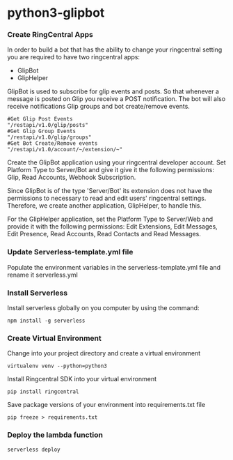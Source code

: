 # python3-glipbot

### Create RingCentral Apps ###
In order to build a bot that has the ability to change your ringcentral setting you are required to have two ringcentral apps:
* GlipBot
* GlipHelper

GlipBot is used to subscribe for glip events and posts. So that whenever a message is posted on Glip you receive a POST notification. The bot will also receive notifications Glip groups and bot create/remove events.
```
#Get Glip Post Events
"/restapi/v1.0/glip/posts"
#Get Glip Group Events
"/restapi/v1.0/glip/groups"
#Get Bot Create/Remove events
"/restapi/v1.0/account/~/extension/~"
```
Create the GlipBot application using your ringcentral developer account. Set Platform Type to Server/Bot and give it give it the following permissions: Glip, Read Accounts, Webhook Subscription.

Since GlipBot is of the type 'Server/Bot' its extension does not have the permissions to necessary to read and edit users' ringcentral settings. Therefore, we create another application, GlipHelper, to handle this.

For the GlipHelper application, set the Platform Type to Server/Web and provide it with the following permissions: Edit Extensions, Edit Messages, Edit Presence, Read Accounts, Read Contacts and Read Messages.

### Update Serverless-template.yml file ###
Populate the environment variables in the serverless-template.yml file and rename it serverless.yml


### Install Serverless ###
Install serverless globally on you computer by using the command:
```
npm install -g serverless
```
### Create Virtual Environment ###
Change into your project directory and create a virtual environment
```
virtualenv venv --python=python3
```
Install Ringcentral SDK into your virtual environment
```
pip install ringcentral
```
Save package versions of your environment into requirements.txt file
```
pip freeze > requirements.txt
```
### Deploy the lambda function ###
```
serverless deploy
```

